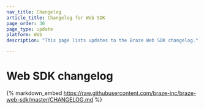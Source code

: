 ```yaml
---
nav_title: Changelog
article_title: Changelog for Web SDK
page_order: 30
page_type: update
platform: Web
description: "This page lists updates to the Braze Web SDK changelog."

---
```


# Web SDK changelog

{% markdown_embed https://raw.githubusercontent.com/braze-inc/braze-web-sdk/master/CHANGELOG.md %}
